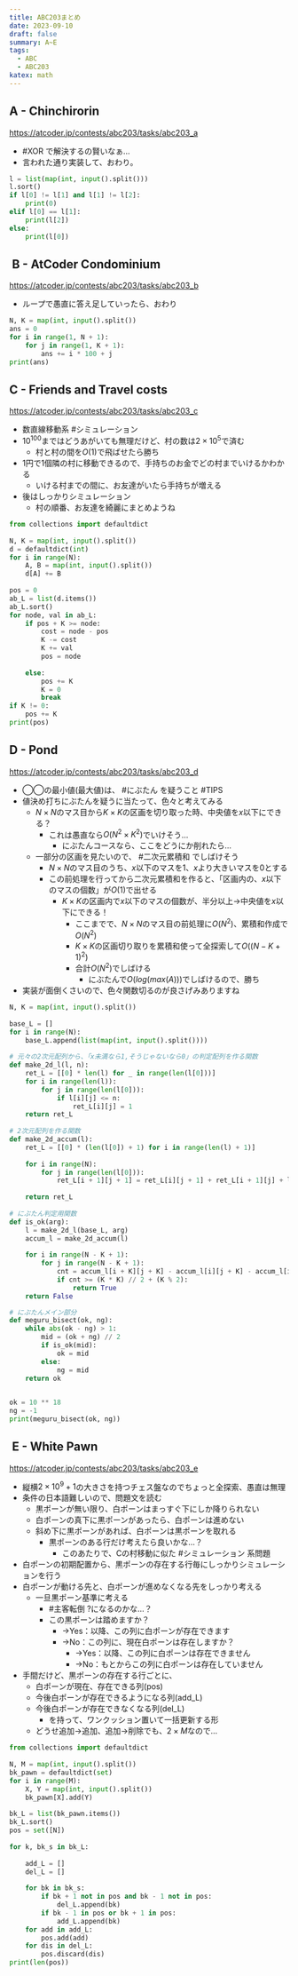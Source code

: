 ```yaml
---
title: ABC203まとめ
date: 2023-09-10
draft: false
summary: A~E
tags:
  - ABC
  - ABC203
katex: math
---
```

## A - Chinchirorin
https://atcoder.jp/contests/abc203/tasks/abc203_a

* #XOR で解決するの賢いなぁ…
* 言われた通り実装して、おわり。
```python
l = list(map(int, input().split()))  
l.sort()  
if l[0] != l[1] and l[1] != l[2]:  
    print(0)  
elif l[0] == l[1]:  
    print(l[2])  
else:  
    print(l[0])
```

##  B - AtCoder Condominium
https://atcoder.jp/contests/abc203/tasks/abc203_b

+ ループで愚直に答え足していったら、おわり
```python
N, K = map(int, input().split())  
ans = 0  
for i in range(1, N + 1):  
    for j in range(1, K + 1):  
        ans += i * 100 + j  
print(ans)
```

## C - Friends and Travel costs
https://atcoder.jp/contests/abc203/tasks/abc203_c

* 数直線移動系 #シミュレーション
* $10^{100}$まではどうあがいても無理だけど、村の数は$2\times 10^5$で済む
	* 村と村の間を$O(1)$で飛ばせたら勝ち
* 1円で1個隣の村に移動できるので、手持ちのお金でどの村までいけるかわかる
	* いける村までの間に、お友達がいたら手持ちが増える
* 後はしっかりシミュレーション
	* 村の順番、お友達を綺麗にまとめようね

```python
from collections import defaultdict  
  
N, K = map(int, input().split())  
d = defaultdict(int)  
for i in range(N):  
    A, B = map(int, input().split())  
    d[A] += B
    
pos = 0  
ab_L = list(d.items())  
ab_L.sort()  
for node, val in ab_L:  
    if pos + K >= node:  
        cost = node - pos  
        K -= cost  
        K += val  
        pos = node  
  
    else:  
        pos += K  
        K = 0  
        break  
if K != 0:  
    pos += K  
print(pos)
```

## D - Pond
https://atcoder.jp/contests/abc203/tasks/abc203_d

+ ◯◯の最小値(最大値)は、 #にぶたん を疑うこと #TIPS
+ 値決め打ちにぶたんを疑うに当たって、色々と考えてみる
	+ $N\times N$のマス目から$K\times K$の区画を切り取った時、中央値を$x$以下にできる？
		+ これは愚直なら$O(N^2 \times K^2)$でいけそう…
			+ にぶたんコースなら、ここをどうにか削れたら…
	+ 一部分の区画を見たいので、 #二次元累積和 でしばけそう
		+ $N \times N$のマス目のうち、$x$以下のマスを1、$x$より大きいマスを0とする
		+ この前処理を行ってから二次元累積和を作ると、「区画内の、$x$以下のマスの個数」が$O(1)$で出せる
			+ $K\times K$の区画内で$x$以下のマスの個数が、半分以上→中央値を$x$以下にできる！
				+ ここまでで、$N\times N$のマス目の前処理に$O(N^2)$、累積和作成で$O(N^2)$
				+ $K\times K$の区画切り取りを累積和使って全探索して$O((N-K+1)^2)$
				+ 合計$O(N^2)$でしばける
					+ にぶたんで$O(log(max(A)))$でしばけるので、勝ち
+ 実装が面倒くさいので、色々関数切るのが良さげみありますね

```python
N, K = map(int, input().split())  
  
base_L = []  
for i in range(N):  
    base_L.append(list(map(int, input().split())))  
  
# 元々の2次元配列から、「x未満なら1,そうじゃないなら0」の判定配列を作る関数
def make_2d_l(l, n):  
    ret_L = [[0] * len(l) for _ in range(len(l[0]))]  
    for i in range(len(l)):  
        for j in range(len(l[0])):  
            if l[i][j] <= n:  
                ret_L[i][j] = 1  
    return ret_L  
  
# 2次元配列を作る関数
def make_2d_accum(l):  
    ret_L = [[0] * (len(l[0]) + 1) for i in range(len(l) + 1)]  
  
    for i in range(N):  
        for j in range(len(l[0])):  
            ret_L[i + 1][j + 1] = ret_L[i][j + 1] + ret_L[i + 1][j] + l[i][j] - ret_L[i][j]  
  
    return ret_L  
  
# にぶたん判定用関数
def is_ok(arg):  
    l = make_2d_l(base_L, arg)  
    accum_l = make_2d_accum(l)  
  
    for i in range(N - K + 1):  
        for j in range(N - K + 1):  
            cnt = accum_l[i + K][j + K] - accum_l[i][j + K] - accum_l[i + K][j] + accum_l[i][j]  
            if cnt >= (K * K) // 2 + (K % 2):  
                return True  
    return False  

# にぶたんメイン部分
def meguru_bisect(ok, ng):  
    while abs(ok - ng) > 1:  
        mid = (ok + ng) // 2  
        if is_ok(mid):  
            ok = mid  
        else:  
            ng = mid  
    return ok  
  

ok = 10 ** 18  
ng = -1  
print(meguru_bisect(ok, ng))
```


##  E - White Pawn
https://atcoder.jp/contests/abc203/tasks/abc203_e


+ 縦横$2\times 10^9 + 1$の大きさを持つチェス盤なのでちょっと全探索、愚直は無理
+ 条件の日本語難しいので、問題文を読む
	+ 黒ポーンが無い限り、白ポーンはまっすぐ下にしか降りられない
	+ 白ポーンの真下に黒ポーンがあったら、白ポーンは進めない
	+ 斜め下に黒ポーンがあれば、白ポーンは黒ポーンを取れる
		+ 黒ポーンのある行だけ考えたら良いかな…？
			+ このあたりで、Cの村移動に似た #シミュレーション 系問題
+ 白ポーンの初期配置から、黒ポーンの存在する行毎にしっかりシミュレーションを行う
+ 白ポーンが動ける先と、白ポーンが進めなくなる先をしっかり考える
	+ 一旦黒ポーン基準に考える
		+ #主客転倒 ?になるのかな…？
		+ この黒ポーンは踏めますか？
			+ →Yes：以降、この列に白ポーンが存在できます
			+ →No：この列に、現在白ポーンは存在しますか？
				+ →Yes：以降、この列に白ポーンは存在できません
				+ →No：もとからこの列に白ポーンは存在していません
+ 手間だけど、黒ポーンの存在する行ごとに、
	+ 白ポーンが現在、存在できる列(pos)
	+ 今後白ポーンが存在できるようになる列(add_L)
	+ 今後白ポーンが存在できなくなる列(del_L)
		+ を持って、ワンクッション置いて一括更新する形
	+ どうせ追加→追加、追加→削除でも、$2\times M$なので…
```python
from collections import defaultdict  
  
N, M = map(int, input().split())  
bk_pawn = defaultdict(set)  
for i in range(M):  
    X, Y = map(int, input().split())  
    bk_pawn[X].add(Y)  
  
bk_L = list(bk_pawn.items())  
bk_L.sort()  
pos = set([N])  
  
for k, bk_s in bk_L:  
  
    add_L = []  
    del_L = []  
  
    for bk in bk_s:  
        if bk + 1 not in pos and bk - 1 not in pos:  
            del_L.append(bk)  
        if bk - 1 in pos or bk + 1 in pos:  
            add_L.append(bk)  
    for add in add_L:  
        pos.add(add)  
    for dis in del_L:  
        pos.discard(dis)  
print(len(pos))
```